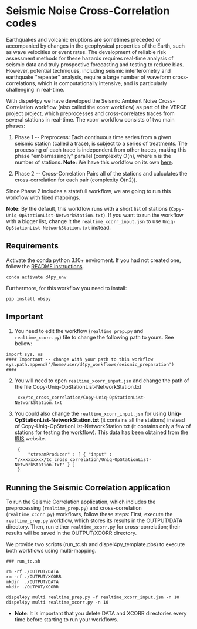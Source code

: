 # Seismic Noise Cross-Correlation codes

Earthquakes and volcanic eruptions are sometimes preceded or accompanied by changes in the geophysical properties of the Earth, such as wave velocities or event rates. The development of reliable risk assessment methods for these hazards requires real-time analysis of seismic data and truly prospective forecasting and testing to reduce bias. However, potential techniques, including seismic interferometry and earthquake "repeater" analysis, require a large number of waveform cross-correlations, which is computationally intensive, and is particularly challenging in real-time.

With dispel4py we have developed the Seismic Ambient Noise Cross-Correlation workflow (also called the xcorr workflow) as part of the VERCE project project, which preprocesses and cross-correlates traces from several stations in real-time. The xcorr workflow consists of two main phases:

1. Phase 1 -- Preprocess: Each continuous time series from a given seismic station (called a trace), is subject to a series of treatments. The processing of each trace is independent from other traces, making this phase "embarrassingly" parallel (complexity O(n), where n is the number of stations. **Note:** We have this workflow on its own [here](https://github.com/StreamingFlow/d4py_workflows/tree/main/seismic_preparation). 

2. Phase 2 -- Cross-Correlation Pairs all of the stations and calculates the cross-correlation for each pair (complexity O(n2)).

Since Phase 2 includes a statefull workflow, we are going to run this workflow with fixed mappings. 

**Note:** By the default, this workflow runs with a short list of stations (`Copy-Uniq-OpStationList-NetworkStation.txt`). If you want to run the workflow with a bigger list, change it the `realtime_xcorr_input.jsn` to use `Uniq-OpStationList-NetworkStation.txt` instead.

## Requirements

Activate the conda python 3.10+ enviroment. If you had not created one, follow the [README instructions](https://github.com/StreamingFlow/d4py/tree/main).

```
conda activate d4py_env
```

Furthermore, for this workflow you need to install:

```
pip install obspy
```

## Important

1. You need to edit the workflow (`realtime_prep.py` and `realtime_xcorr.py`) file to change the following path to yours. See bellow:

```
import sys, os
#### Important -- change with your path to this workflow
sys.path.append('/home/user/d4py_workflows/seismic_preparation')
####
```

2. You will need to open `realtime_xcorr_input.jsn` and change the path of the file Copy-Uniq-OpStationList-NetworkStation.txt

		xxx/tc_cross_correlation/Copy-Uniq-OpStationList-NetworkStation.txt  


3. You could also change the `realtime_xcorr_input.jsn` for using **Uniq-OpStationList-NetworkStation.txt** (it contains all the stations) instead of Copy-Uniq-OpStationList-NetworkStation.txt (it contains only a few of stations for testing the workflow). This data has been obtained from the [IRIS](http://ds.iris.edu/ds/nodes/dmc/earthscope/usarray/_US-TA-operational/) website. 

		{
    		"streamProducer" : [ { "input" : “/xxxxxxxxx/tc_cross_correlation/Uniq-OpStationList-NetworkStation.txt" } ]
		}
## Running the Seismic Correlation application

To run the Seismic Correlation application, which includes the preprocessing (`realtime_prep.py`) and cross-correlation (`realtime_xcorr.py`) workflows, follow these steps: First, execute the `realtime_prep.py` workflow, which stores its results in the OUTPUT/DATA directory. Then, run either `realtime_xcorr.py` for cross-correlation; their results will be saved in the OUTPUT/XCORR directory. 

We provide two scripts (run_tc.sh and dispel4py_template.pbs) to execute both workflows using multi-mapping. 


```	
### run_tc.sh 

rm -rf ./OUTPUT/DATA
rm -rf ./OUTPUT/XCORR
mkdir  ./OUTPUT/DATA
mkdir ./OUTPUT/XCORR

dispel4py multi realtime_prep.py -f realtime_xcorr_input.jsn -n 10
dispel4py multi realtime_xcorr.py -n 10
```	

- **Note**: It is important that you delete DATA and XCORR directories every time before starting to run your workflows. 
